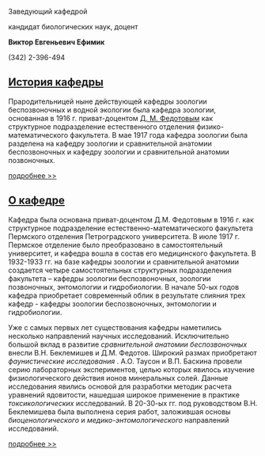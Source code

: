 Заведующий кафедрой
   

 кандидат биологических наук, доцент
   

**Виктор Евгеньевич Ефимик** 
  

 (342) 2-396-494
   


  
[История кафедры](http://www.psu.ru/fakultety/biologicheskij-fakultet/kafedry/kafedra-zoologii-bespozvonochnykh-i-vodnoj-ekologii/istoriya-kafedry)
----------------------------------------------------------------------------------------------------------------------------------





 Прародительницей ныне действующей кафедры зоологии беспозвоночных и водной экологии была кафедра зоологии, основанная в 1916 г. приват-доцентом
 [Д. М. Федотовым](http://www.psu.ru/fakultety/biologicheskij-fakultet/kafedry/kafedra-zoologii-bespozvonochnykh-i-vodnoj-ekologii/dmitriy-mikhaylovich-fedotov) 
 как структурное подразделение естественного отделения физико-математического факультета. В мае 1917 года кафедра зоологии была разделена на кафедру зоологии и сравнительной анатомии беспозвоночных и кафедру зоологии и сравнительной анатомии позвоночных.
 



[подробнее >>](http://www.psu.ru/fakultety/biologicheskij-fakultet/kafedry/kafedra-zoologii-bespozvonochnykh-i-vodnoj-ekologii/istoriya-kafedry) 





[О кафедре](http://www.psu.ru/fakultety/biologicheskij-fakultet/kafedry/kafedra-zoologii-bespozvonochnykh-i-vodnoj-ekologii/o-kafedre)
---------------------------------------------------------------------------------------------------------------------





 Кафедра была основана приват-доцентом Д.М. Федотовым в 1916 г. как структурное подразделение естественно-математического факультета Пермского отделения Петроградского университета. В июле 1917 г. Пермское отделение было преобразовано в самостоятельный университет, и кафедра вошла в состав его медицинского факультета. В 1932-1933 гг. на базе кафедры зоологии и сравнительной анатомии создается четыре самостоятельных структурных подразделения факультета – кафедры зоологии беспозвоночных, зоологии позвоночных, энтомологии и гидробиологии. В начале 50-ых годов кафедра приобретает современный облик в результате слияния трех кафедр - кафедры зоологии беспозвоночных, энтомологии и гидробиологии.
   

  

 Уже с самых первых лет существования кафедры наметились несколько направлений научных исследований. Исключительно большой вклад в развитие
 *сравнительной анатомии беспозвоночных* 
 внесли В.Н. Беклемишев и Д.М. Федотов. Широкий размах приобретают
 *фаунистические исследования* 
 . А.О. Таусон и В.П. Баскина провели серию лабораторных экспериментов, целью которых явилось изучение физиологического действия ионов минеральных солей. Данные исследования явились основой для разработки методик расчета уравнений ядовитости, нашедшая широкое применение в практике
 *токсикологических* 
 исследований. В 20-30-ых гг. под руководством В.Н. Беклемишева была выполнена серия работ, заложившая основы
 *биоценологического* 
 и
 *медико-энтомологического* 
 направлений исследований.
 



[подробнее >>](http://www.psu.ru/fakultety/biologicheskij-fakultet/kafedry/kafedra-zoologii-bespozvonochnykh-i-vodnoj-ekologii/o-kafedre)